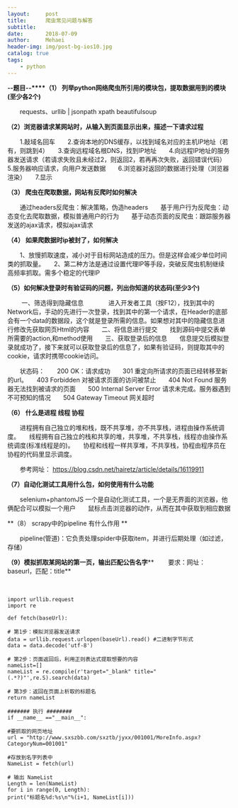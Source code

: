 ```yaml
---
layout:     post
title:      爬虫常见问题与解答
subtitle:   
date:       2018-07-09
author:     Mehaei
header-img: img/post-bg-ios10.jpg
catalog: true
tags:
    - python
---
```

**--题目--****（1） 列举python网络爬虫所引用的模块包，提取数据用到的模块(至少各2个)**

　　requests、urllib | jsonpath xpath beautifulsoup 

**（2）浏览器请求某网站时，从输入到页面显示出来，描述一下请求过程**

　　1.敲域名回车　　2.查询本地的DNS缓存，以找到域名对应的主机IP地址（若有，则跳到4）　　3.查询远程域名根DNS，找到IP地址　　4.向远程IP地址的服务器发送请求（若请求失败且未经过2，则返回2，若再再次失败，返回错误代码）　　5.服务器响应请求，向用户发送数据　　6.浏览器对返回的数据进行处理（浏览器渲染）　　7.显示

**（3） 爬虫在爬取数据，网站有反爬时如何解决**

　　通过headers反爬虫：解决策略，伪造headers　　基于用户行为反爬虫：动态变化去爬取数据，模拟普通用户的行为　　基于动态页面的反爬虫：跟踪服务器发送的ajax请求，模拟ajax请求

**（4） 如果爬数据时ip被封了，如何解决**

　　1、放慢抓取速度，减小对于目标网站造成的压力。但是这样会减少单位时间类的抓取量。　　2、第二种方法是通过设置代理IP等手段，突破反爬虫机制继续高频率抓取。需多个稳定的代理IP

**（5）如何解决登录时有验证码的问题，列出你知道的状态码(至少3个)**

　　 一、筛选得到隐藏信息　　　　进入开发者工具（按F12），找到其中的Network后，手动的先进行一次登录，找到其中的第一个请求，在Header的底部会有一个data的数据段，这个就是登录所需的信息。如果想对其中的隐藏信息进行修改先获取网页Html的内容　　二、将信息进行提交　　找到源码中提交表单所需要的action,和method使用　　三、获取登录后的信息　　信息提交后模拟登录就成功了，接下来就可以获取登录后的信息了，如果有验证码，则提取其中的cookie，请求时携带cookie访问。

　　状态码：　　200 OK：请求成功　　301 重定向所请求的页面已经转移至新的url。　　403 Forbidden  对被请求页面的访问被禁止　　404 Not Found  服务器无法找到被请求的页面　　500 Internal Server Error  请求未完成。服务器遇到不可预知的情况　　504 Gateway Timeout  网关超时

**（6） 什么是进程 线程 协程**

　　进程拥有自己独立的堆和栈，既不共享堆，亦不共享栈，进程由操作系统调度。　　线程拥有自己独立的栈和共享的堆，共享堆，不共享栈，线程亦由操作系统调度(标准线程是的)。　　协程和线程一样共享堆，不共享栈，协程由程序员在协程的代码里显示调度。

　　参考网址： https://blog.csdn.net/hairetz/article/details/16119911 

**（7）自动化测试工具用什么包，如何使用有什么功能**

　　selenium+phantomJS 一个是自动化测试工具，一个是无界面的浏览器，他俩配合可以模拟一个用户　　鼠标点击浏览器的动作，从而在其中获取到相应数据

**（8） scrapy中的pipeline 有什么作用 **

　　pipeline(管道)：它负责处理spider中获取item，并进行后期处理（如过滤，存储）

**（9）模拟抓取某网站的第一页，输出匹配公告名字****		　　要求：网址：baseurl，匹配：title**

　　

```
import urllib.request 
import re 

def fetch(baseUrl): 

# 第1步：模拟浏览器发送请求 
data = urllib.request.urlopen(baseUrl).read() #二进制字节形式 
data = data.decode('utf-8') 

# 第2步：页面返回后，利用正则表达式提取想要的内容 
nameList=[] 
nameList = re.compile(r'target="_blank" title="(.*?)"',re.S).search(data) 

# 第3步：返回在页面上析取的标题名 
return nameList 

####### 执行 ######## 
if __name__ =="__main__": 

#要抓取的网页地址 
url = "http://www.sxszbb.com/sxztb/jyxx/001001/MoreInfo.aspx?CategoryNum=001001" 

#存放到名字列表中 
NameList = fetch(url) 

# 输出 NameList 
Length = len(NameList) 
for i in range(0, Length): 
print("标题名%d:%s\n"%(i+1, NameList[i]))
```

		
